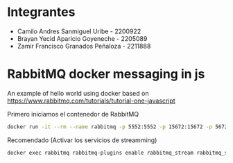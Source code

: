 # Integrantes
* Camilo Andres Sanmiguel Uribe - 2200922
* Brayan Yecid Aparicio Goyeneche - 2205089
* Zamir Francisco Granados Peñaloza - 2211888


# RabbitMQ docker messaging in js
An example of hello world using docker
based on https://www.rabbitmq.com/tutorials/tutorial-one-javascript

Primero iniciamos el contenedor de RabbitMQ
```bash
docker run -it --rm --name rabbitmq -p 5552:5552 -p 15672:15672 -p 5672:5672 -e RABBITMQ_SERVER_ADDITIONAL_ERL_ARGS='-rabbitmq_stream advertised_host localhost' rabbitmq:4-management
```
Recomendado (Activar los servicios de streamming)
```bash
docker exec rabbitmq rabbitmq-plugins enable rabbitmq_stream rabbitmq_stream_management 
```